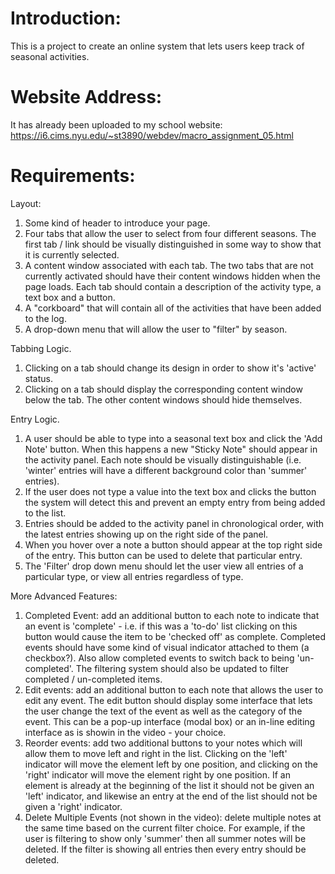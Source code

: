 # Introduction:
This is a project to create an online system that lets users keep track of seasonal activities.

# Website Address:
It has already been uploaded to my school website:  
https://i6.cims.nyu.edu/~st3890/webdev/macro_assignment_05.html

# Requirements:
Layout:  
1. Some kind of header to introduce your page.  
2. Four tabs that allow the user to select from four different seasons. The first tab / link should be visually distinguished in some way to show that it is currently selected.  
3. A content window associated with each tab. The two tabs that are not currently activated should have their content windows hidden when the page loads. Each tab should contain a description of the activity type, a text box and a button.  
4. A "corkboard" that will contain all of the activities that have been added to the log.  
5. A drop-down menu that will allow the user to "filter" by season.  

Tabbing Logic.  
1. Clicking on a tab should change its design in order to show it's 'active' status.  
2. Clicking on a tab should display the corresponding content window below the tab. The other content windows should hide themselves.  

Entry Logic.  
1. A user should be able to type into a seasonal text box and click the 'Add Note' button. When this happens a new "Sticky Note" should appear in the activity panel. Each note should be visually distinguishable (i.e. 'winter' entries will have a different background color than 'summer' entries).   
2. If the user does not type a value into the text box and clicks the button the system will detect this and prevent an empty entry from being added to the list.  
3. Entries should be added to the activity panel in chronological order, with the latest entries showing up on the right side of the panel.  
4. When you hover over a note a button should appear at the top right side of the entry. This button can be used to delete that particular entry.  
5. The 'Filter' drop down menu should let the user view all entries of a particular type, or view all entries regardless of type.   

More Advanced Features:  
1. Completed Event: add an additional button to each note to indicate that an event is 'complete' - i.e. if this was a 'to-do' list clicking on this button would cause the item to be 'checked off' as complete. Completed events should have some kind of visual indicator attached to them (a checkbox?). Also allow completed events to switch back to being 'un-completed'. The filtering system should also be updated to filter completed / un-completed items.  
2. Edit events: add an additional button to each note that allows the user to edit any event. The edit button should display some interface that lets the user change the text of the event as well as the category of the event. This can be a pop-up interface (modal box) or an in-line editing interface as is showin in the video - your choice.  
3. Reorder events: add two additional buttons to your notes which will allow them to move left and right in the list. Clicking on the 'left' indicator will move the element left by one position, and clicking on the 'right' indicator will move the element right by one position. If an element is already at the beginning of the list it should not be given an 'left' indicator, and likewise an entry at the end of the list should not be given a 'right' indicator.  
4. Delete Multiple Events (not shown in the video): delete multiple notes at the same time based on the current filter choice. For example, if the user is filtering to show only 'summer' then all summer notes will be deleted. If the filter is showing all entries then every entry should be deleted.  
